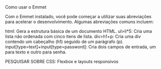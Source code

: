 Como usar o Emmet

Com o Emmet instalado, você pode começar a utilizar suas abreviações para acelerar o desenvolvimento. 
Algumas abreviações comuns incluem:

html: Gera a estrutura básica de um documento HTML.
ul>li*5: Cria uma lista não ordenada com cinco itens de lista.
div>h1+p: Cria uma div contendo um cabeçalho (h1) seguido de um parágrafo (p).
input[type=text]+input[type=password]: Cria dois campos de entrada, um para texto e outro para senha.


PESQUISAR SOBRE 
CSS: Flexbox e layouts responsivos
